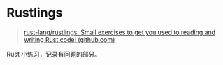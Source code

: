 # Rustlings

> [rust-lang/rustlings: Small exercises to get you used to reading and writing Rust code! (github.com)](https://github.com/rust-lang/rustlings/)

Rust 小练习，记录有问题的部分。